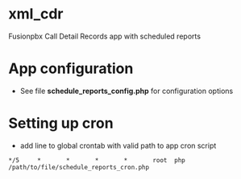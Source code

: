 # xml_cdr
Fusionpbx Call Detail Records app with scheduled reports

# App configuration

* See file **schedule_reports_config.php** for configuration options


# Setting up cron

* add line to global crontab with valid path to app cron script

`*/5     *       *       *       *       root  php  /path/to/file/schedule_reports_cron.php`
